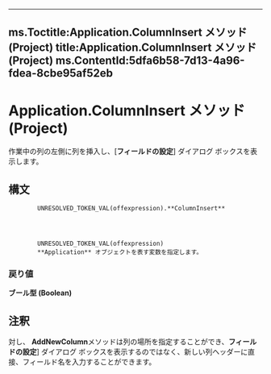 

---
ms.Toctitle:Application.ColumnInsert メソッド (Project)
title:Application.ColumnInsert メソッド (Project)
ms.ContentId:5dfa6b58-7d13-4a96-fdea-8cbe95af52eb
---
# Application.ColumnInsert メソッド (Project)




作業中の列の左側に列を挿入し、[**フィールドの設定**] ダイアログ ボックスを表示します。

## 構文

            UNRESOLVED_TOKEN_VAL(offexpression).**ColumnInsert**




            UNRESOLVED_TOKEN_VAL(offexpression)
            **Application** オブジェクトを表す変数を指定します。

### 戻り値
**ブール型 (Boolean)**





## 注釈
対し、 **AddNewColumn**メソッドは列の場所を指定することができ、**フィールドの設定**] ダイアログ ボックスを表示するのではなく、新しい列ヘッダーに直接、フィールド名を入力することができます。




